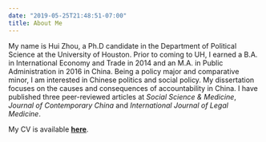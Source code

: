 ```yaml
---
date: "2019-05-25T21:48:51-07:00"
title: About Me
---
```


My name is Hui Zhou, a Ph.D candidate in the Department of Political Science at the University of Houston. Prior to coming to UH, I earned a B.A. in International Economy and Trade in 2014 and an M.A. in Public Administration in 2016 in China. Being a policy major and comparative minor, I am interested in Chinese politics and social policy. My dissertation focuses on the causes and consequences of accountability in China. I have published three peer-reviewed articles at _Social Science & Medicine_, _Journal of Contemporary China_ and _International Journal of Legal Medicine_.

My CV is available [**here**](/HZ_CV2020.pdf).